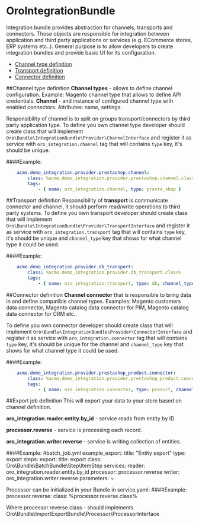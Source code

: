 OroIntegrationBundle
====================

Integration bundle provides abstraction for channels, transports and connectors. Those objects are responsible for
integration between application and third party applications or services (e.g. ECommerce stores, ERP systems etc..).
General purpose is to allow developers to create integration bundles and provide basic UI for its configuration.


- [Channel type definition](#channel-type-definition)
- [Transport definition](#transport-definition)
- [Connector definition](#connector-definition)



##Channel type definition
**Channel types** - allows to define channel configuration. Example: Magento channel type that allows to define API
credentials.
**Channel** - and instance of configured channel type with enabled connectors. Attributes: name, settings.

Responsibility of channel is to split on groups transport/connectors by third party application type.
To define you own channel type developer should create class that will implement
`Oro\Bundle\IntegrationBundle\Provider\ChannelInterface` and register it as service with `oro_integration.channel` tag
that will contains `type` key, it's should be unique.

####Example:
``` yaml
    acme.demo_integration.provider.prestashop.channel:
        class: %acme.demo_integration.provider.prestashop.channel.class%
        tags:
            - { name: oro_integration.channel, type: presta_shop }
```

##Transport definition
Responsibility of **transport** is communicate connector and channel, it should perform read/write operations to third
party systems.
To define you own transport developer should create class that will implement
`Oro\Bundle\IntegrationBundle\Provider\TransportInterface` and register it as service with `oro_integration.transport`
tag that will contains `type` key, it's should be unique and `channel_type` key that shows for what channel type it
could be used.

####Example:
``` yaml
    acme.demo_integration.provider.db_transport:
        class: %acme.demo_integration.provider.db_transport.class%
        tags:
            - { name: oro_integration.transport, type: db, channel_type: presta_shop }
```

##Connector definition
**Channel connector** that is responsible to bring data in and define compatible channel types. Examples: Magento
customers data connector, Magento catalog data connector for PIM, Magento catalog data connector for CRM etc..

To define you own connector developer should create class that will implement
`Oro\Bundle\IntegrationBundle\Provider\ConnectorInterface` and register it as service with `oro_integration.connector`
tag that will contains `type` key, it's should be unique for the channel and `channel_type` key that shows for what
channel type it could be used.

####Example:
``` yaml
    acme.demo_integration.provider.prestashop_product.connector:
        class: %acme.demo_integration.provider.prestashop_product.connector.class%
        tags:
            - { name: oro_integration.connector, type: product, channel_type: presta_shop }
```

##Export job definition
This will export your data to your store based on channel definition.

**oro_integration.reader.entity.by_id** - service reads from entity by ID.

**processor.reverse** - service is processing each record.

**oro_integration.writer.reverse** - service is writing collection of entities.

####Example:
    #batch_job.yml
    example_export:
        title: "Entity export"
        type:  export
        steps:
            export:
                title: export
                class: Oro\Bundle\BatchBundle\Step\ItemStep
                services:
                    reader:    oro_integration.reader.entity.by_id
                    processor: processor.reverse
                    writer:    oro_integration.writer.reverse
                parameters: ~

Processor can be initialized in your Bundle in service.yaml:
####Example:
    processor.reverse:
        class: %processor.reverse.class%

Where processor.reverse.class - should implements Oro\Bundle\ImportExportBundle\Processor\ProcessorInterface

